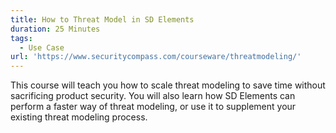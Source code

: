 ```yaml
---
title: How to Threat Model in SD Elements
duration: 25 Minutes
tags:
  - Use Case
url: 'https://www.securitycompass.com/courseware/threatmodeling/'
---
```

This course will teach you how to scale threat modeling to save time without sacrificing product security. You will also learn how SD Elements can perform a faster way of threat modeling, or use it to supplement your existing threat modeling process.

